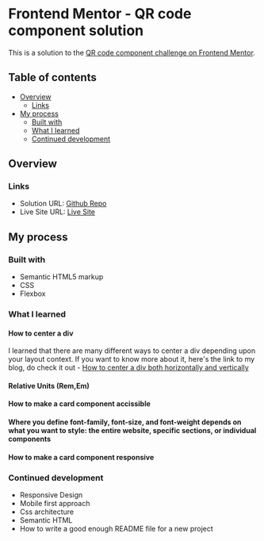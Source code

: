 # Frontend Mentor - QR code component solution

This is a solution to the [QR code component challenge on Frontend Mentor](https://www.frontendmentor.io/challenges/qr-code-component-iux_sIO_H).

## Table of contents

- [Overview](#overview)
  - [Links](#links)
- [My process](#my-process)
  - [Built with](#built-with)
  - [What I learned](#what-i-learned)
  - [Continued development](#continued-development)

## Overview

### Links

- Solution URL: [Github Repo](https://github.com/nagwanshi/qr-code-component-main)
- Live Site URL: [Live Site](https://qr-code-component-main-one-zeta.vercel.app/)

## My process

### Built with

- Semantic HTML5 markup
- CSS
- Flexbox

### What I learned

#### How to center a div

I learned that there are many different ways to center a div depending upon your layout context. If you want to know more about it, here's the link to my blog, do check it out -
[How to center a div both horizontally and vertically](https://medium.com/@nagwanshisapna/how-to-center-a-div-both-horizontally-and-vertically-part-5e2b93374fa6)

#### Relative Units (Rem,Em)

#### How to make a card component accissible

#### Where you define font-family, font-size, and font-weight depends on what you want to style: the entire website, specific sections, or individual components

#### How to make a card component responsive

### Continued development

- Responsive Design
- Mobile first approach
- Css architecture
- Semantic HTML
- How to write a good enough README file for a new project
